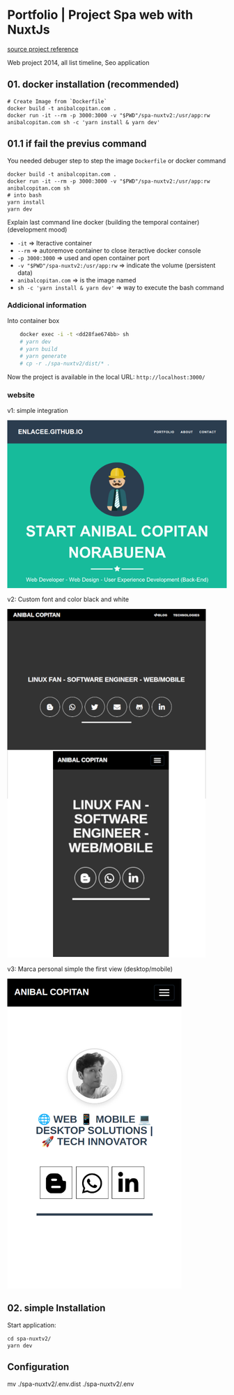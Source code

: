 # Portfolio | Project Spa web with NuxtJs

[source project reference](http://startbootstrap.com/template-overviews/freelancer/)

Web project 2014, all list timeline, Seo application

## 01. docker installation (recommended)

    # Create Image from `Dockerfile`
    docker build -t anibalcopitan.com .
    docker run -it --rm -p 3000:3000 -v "$PWD"/spa-nuxtv2:/usr/app:rw anibalcopitan.com sh -c 'yarn install & yarn dev'

## 01.1 if fail the previus command

You needed debuger step to step the image `Dockerfile` or docker command

    docker build -t anibalcopitan.com .
    docker run -it --rm -p 3000:3000 -v "$PWD"/spa-nuxtv2:/usr/app:rw anibalcopitan.com sh
    # into bash
    yarn install
    yarn dev

Explain last command line docker (building the temporal container) (development mood)

* `-it`             => Iteractive container
* `--rm`            => autoremove container to close iteractive docker console
* `-p 3000:3000`    => used and open container port
* `-v "$PWD"/spa-nuxtv2:/usr/app:rw`    => indicate the volume (persistent data)
* `anibalcopitan.com`                   => is the image named
* `sh -c 'yarn install & yarn dev'`     => way to execute the bash command

### Addicional information

Into container box

```bash
    docker exec -i -t <dd28fae674bb> sh
    # yarn dev
    # yarn build
    # yarn generate
    # cp -r ./spa-nuxtv2/dist/* .
```

Now the project is available in the local URL: `http://localhost:3000/`

### website

v1: simple integration

![website](README/v1.png)

v2: Custom font and color black and white

![website](README/v2.png)

v3: Marca personal simple the first view (desktop/mobile)

![website](README/v3.png)

## 02. simple Installation

Start application:

    cd spa-nuxtv2/
    yarn dev

## Configuration

mv ./spa-nuxtv2/.env.dist ./spa-nuxtv2/.env

